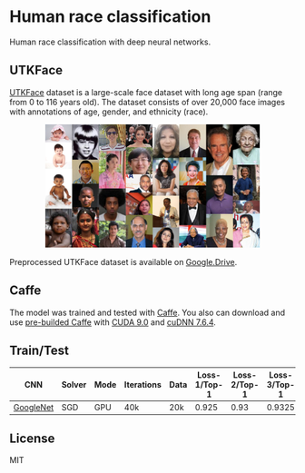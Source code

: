 # Human race classification
Human race classification with deep neural networks.

## UTKFace
[UTKFace](https://susanqq.github.io/UTKFace/) dataset is a large-scale face dataset with long age span (range from 0 to 116 years old). The dataset consists of over 20,000 face images with annotations of age, gender, and ethnicity (race).

<p align="center"><img width="75%" src="docs/samples.png" /></p>

Preprocessed UTKFace dataset is available on [Google.Drive](https://drive.google.com/file/d/1kQL4l8SovFOaw0Oysad3w2iqjQ0w87S9/view?usp=sharing).

## Caffe
The model was trained and tested with [Caffe](https://github.com/BVLC/caffe). You also can download and use [pre-builded Caffe](https://drive.google.com/file/d/1xmDCY2wywTw9rBzYuESAgDXazy0ck3LB/view?usp=sharing) with [CUDA 9.0](https://developer.nvidia.com/cuda-90-download-archive) and [cuDNN 7.6.4](https://developer.nvidia.com/rdp/cudnn-archive).

## Train/Test
| CNN | Solver | Mode | Iterations | Data | Loss-1/Top-1 | Loss-2/Top-1 | Loss-3/Top-1 |
|-------------|-------------|-------------|-------------|--------------|--------------|--------------|--------------|
| [GoogleNet](https://github.com/BVLC/caffe/tree/master/models/bvlc_googlenet) | SGD | GPU | 40k | 20k | 0.925 | 0.93 | 0.9325 |



## License
MIT
